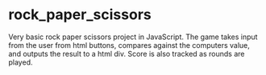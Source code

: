 # rock_paper_scissors
Very basic rock paper scissors project in JavaScript. The game takes input from the user from html buttons, compares against the computers value, and outputs the result to a html div. Score is also tracked as rounds are played.
